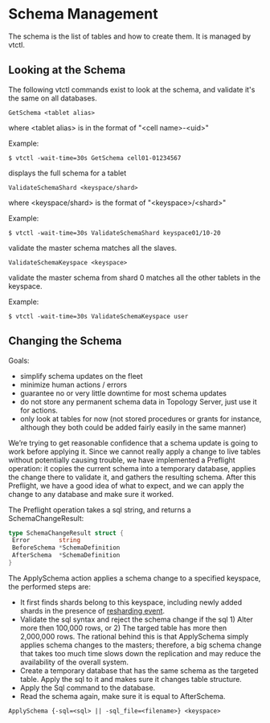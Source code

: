 # Schema Management

The schema is the list of tables and how to create them. It is managed by vtctl.

## Looking at the Schema

The following vtctl commands exist to look at the schema, and validate it's the same on all databases.

```
GetSchema <tablet alias>
```
where \<tablet alias\> is in the format of "\<cell name\>-\<uid\>"

Example:
```
$ vtctl -wait-time=30s GetSchema cell01-01234567
```
displays the full schema for a tablet

```
ValidateSchemaShard <keyspace/shard>
```
where \<keyspace/shard\> is the format of "\<keyspace\>/\<shard\>"

Example:
```
$ vtctl -wait-time=30s ValidateSchemaShard keyspace01/10-20
```
validate the master schema matches all the slaves.

```
ValidateSchemaKeyspace <keyspace>
```
validate the master schema from shard 0 matches all the other tablets in the keyspace.

Example:

```
$ vtctl -wait-time=30s ValidateSchemaKeyspace user
```

## Changing the Schema

Goals:

* simplify schema updates on the fleet
* minimize human actions / errors
* guarantee no or very little downtime for most schema updates
* do not store any permanent schema data in Topology Server, just use it for actions.
* only look at tables for now (not stored procedures or grants for instance, although they both could be added fairly easily in the same manner)

We’re trying to get reasonable confidence that a schema update is going to work before applying it. Since we cannot really apply a change to live tables without potentially causing trouble, we have implemented a Preflight operation: it copies the current schema into a temporary database, applies the change there to validate it, and gathers the resulting schema. After this Preflight, we have a good idea of what to expect, and we can apply the change to any database and make sure it worked.

The Preflight operation takes a sql string, and returns a SchemaChangeResult:

```go
type SchemaChangeResult struct {
 Error        string
 BeforeSchema *SchemaDefinition
 AfterSchema  *SchemaDefinition
}
```

The ApplySchema action applies a schema change to a specified keyspace, the performed steps are:

* It first finds shards belong to this keyspace, including newly added shards in the presence of [resharding event](http://vitess.io/user-guide/sharding.html#resharding).
* Validate the sql syntax and reject the schema change if the sql 1) Alter more then 100,000 rows, or 2) The targed table has more then 2,000,000 rows. The rational behind this is that ApplySchema simply applies schema changes to the masters; therefore, a big schema change that takes too much time slows down the replication and may reduce the availability of the overall system.
* Create a temporary database that has the same schema as the targeted table. Apply the sql to it and makes sure it changes table structure. 
* Apply the Sql command to the database.
* Read the schema again, make sure it is equal to AfterSchema.

```
ApplySchema {-sql=<sql> || -sql_file=<filename>} <keyspace>
```
